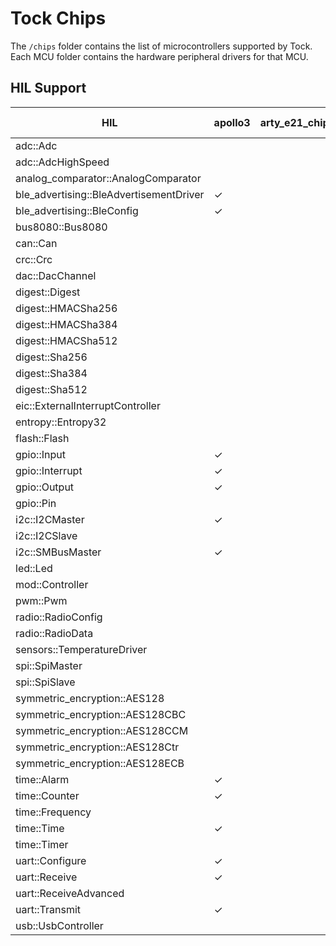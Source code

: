 Tock Chips
==========

The `/chips` folder contains the list of microcontrollers supported by Tock.
Each MCU folder contains the hardware peripheral drivers for that MCU.



HIL Support
-----------

<!--START OF HIL SUPPORT-->

| HIL                                     | apollo3 | arty_e21_chip | e310x | earlgrey | esp32 | esp32-c3 | imxrt10xx | litex | litex_vexriscv | lowrisc | msp432 | nrf52832 | nrf52833 | nrf52840 | rp2040 | sam4l | stm32f303xc | stm32f401cc | stm32f412g | stm32f429zi | stm32f446re | stm32f4xx | swerv | swervolf-eh1 |
|-----------------------------------------|---------|---------------|-------|----------|-------|----------|-----------|-------|----------------|---------|--------|----------|----------|----------|--------|-------|-------------|-------------|------------|-------------|-------------|-----------|-------|--------------|
| adc::Adc                                |         |               |       |          |       |          |           |       |                |         | ✓      | ✓        |          | ✓        | ✓      | ✓     | ✓           |             |            |             |             | ✓         |       |              |
| adc::AdcHighSpeed                       |         |               |       |          |       |          |           |       |                |         | ✓      |          |          |          |        | ✓     | ✓           |             |            |             |             | ✓         |       |              |
| analog_comparator::AnalogComparator     |         |               |       |          |       |          |           |       |                |         |        | ✓        |          | ✓        |        | ✓     |             |             |            |             |             |           |       |              |
| ble_advertising::BleAdvertisementDriver | ✓       |               |       |          |       |          |           |       |                |         |        | ✓        |          | ✓        |        |       |             |             |            |             |             |           |       |              |
| ble_advertising::BleConfig              | ✓       |               |       |          |       |          |           |       |                |         |        | ✓        |          | ✓        |        |       |             |             |            |             |             |           |       |              |
| bus8080::Bus8080                        |         |               |       |          |       |          |           |       |                |         |        |          |          |          |        |       |             |             |            |             |             | ✓         |       |              |
| can::Can                                |         |               |       |          |       |          |           |       |                |         |        |          |          |          |        |       |             |             |            |             |             | ✓         |       |              |
| crc::Crc                                |         |               |       |          |       |          |           |       |                |         |        |          |          |          |        | ✓     |             |             |            |             |             |           |       |              |
| dac::DacChannel                         |         |               |       |          |       |          |           |       |                |         |        |          |          |          |        | ✓     |             |             |            |             |             |           |       |              |
| digest::Digest                          |         |               |       |          |       |          |           |       |                | ✓       |        |          |          |          |        |       |             |             |            |             |             |           |       |              |
| digest::HMACSha256                      |         |               |       |          |       |          |           |       |                | ✓       |        |          |          |          |        |       |             |             |            |             |             |           |       |              |
| digest::HMACSha384                      |         |               |       |          |       |          |           |       |                | ✓       |        |          |          |          |        |       |             |             |            |             |             |           |       |              |
| digest::HMACSha512                      |         |               |       |          |       |          |           |       |                | ✓       |        |          |          |          |        |       |             |             |            |             |             |           |       |              |
| digest::Sha256                          |         |               |       |          |       |          |           |       |                | ✓       |        |          |          |          |        |       |             |             |            |             |             |           |       |              |
| digest::Sha384                          |         |               |       |          |       |          |           |       |                | ✓       |        |          |          |          |        |       |             |             |            |             |             |           |       |              |
| digest::Sha512                          |         |               |       |          |       |          |           |       |                | ✓       |        |          |          |          |        |       |             |             |            |             |             |           |       |              |
| eic::ExternalInterruptController        |         |               |       |          |       |          |           |       |                |         |        |          |          |          |        | ✓     |             |             |            |             |             |           |       |              |
| entropy::Entropy32                      |         |               |       |          |       |    ✓      |           |       |                |         |        | ✓        |          | ✓        |        | ✓     |             |             |            |             |             | ✓         |       |              |
| flash::Flash                            |         |               |       |          |       |          |           |       |                | ✓       |        | ✓        |          | ✓        |        | ✓     | ✓           |             |            |             |             |           |       |              |
| gpio::Input                             | ✓       |               | ✓     |          | ✓     |          | ✓         |       |                | ✓       |        | ✓        |          | ✓        | ✓      | ✓     | ✓           |             |            |             |             | ✓         |       |              |
| gpio::Interrupt                         | ✓       |               | ✓     |          | ✓     |          | ✓         |       |                | ✓       | ✓      | ✓        |          | ✓        | ✓      | ✓     | ✓           |             |            |             |             | ✓         |       |              |
| gpio::Output                            | ✓       |               | ✓     |          | ✓     |          | ✓         |       |                | ✓       |        | ✓        |          | ✓        | ✓      | ✓     | ✓           |             |            |             |             | ✓         |       |              |
| gpio::Pin                               |         |               |       |          |       |          |           |       |                |         |        | ✓        |          | ✓        |        |       |             |             |            |             |             |           |       |              |
| i2c::I2CMaster                          | ✓       |               |       |          |       |          | ✓         |       |                | ✓       | ✓      | ✓        |          | ✓        |        | ✓     | ✓           |             |            |             |             | ✓         |       |              |
| i2c::I2CSlave                           |         |               |       |          |       |          |           |       |                |         |        | ✓        |          | ✓        |        | ✓     |             |             |            |             |             |           |       |              |
| i2c::SMBusMaster                        | ✓       |               |       |          |       |          |           |       |                |         |        |          |          |          |        |       |             |             |            |             |             |           |       |              |
| led::Led                                |         |               |       |          |       |          |           | ✓     |                |         |        |          |          |          |        |       |             |             |            |             |             |           |       |              |
| mod::Controller                         |         |               |       |          |       |          |           |       |                |         |        |          |          |          |        | ✓     |             |             |            |             |             |           |       |              |
| pwm::Pwm                                |         |               |       |          |       |          |           |       |                |         |        | ✓        |          | ✓        | ✓      |       |             |             |            |             |             |           |       |              |
| radio::RadioConfig                      |         |               |       |          |       |          |           |       |                |         |        | ✓        |          | ✓        |        |       |             |             |            |             |             |           |       |              |
| radio::RadioData                        |         |               |       |          |       |          |           |       |                |         |        | ✓        |          | ✓        |        |       |             |             |            |             |             |           |       |              |
| sensors::TemperatureDriver              |         |               |       |          |       |          |           |       |                |         |        | ✓        |          | ✓        |        |       |             |             |            |             |             |           |       |              |
| spi::SpiMaster                          |         |               |       |          |       |          |           |       |                |         |        | ✓        |          | ✓        | ✓      | ✓     | ✓           |             |            |             |             | ✓         |       |              |
| spi::SpiSlave                           |         |               |       |          |       |          |           |       |                |         |        |          |          |          |        | ✓     |             |             |            |             |             |           |       |              |
| symmetric_encryption::AES128            |         |               |       | ✓        |       |          |           |       |                |         |        | ✓        |          | ✓        |        | ✓     |             |             |            |             |             |           |       |              |
| symmetric_encryption::AES128CBC         |         |               |       | ✓        |       |          |           |       |                |         |        | ✓        |          | ✓        |        | ✓     |             |             |            |             |             |           |       |              |
| symmetric_encryption::AES128CCM         |         |               |       |          |       |          |           |       |                |         |        | ✓        |          | ✓        |        |       |             |             |            |             |             |           |       |              |
| symmetric_encryption::AES128Ctr         |         |               |       | ✓        |       |          |           |       |                |         |        | ✓        |          | ✓        |        | ✓     |             |             |            |             |             |           |       |              |
| symmetric_encryption::AES128ECB         |         |               |       | ✓        |       |          |           |       |                |         |        |          |          |          |        |       |             |             |            |             |             |           |       |              |
| time::Alarm                             | ✓       |               | ✓     | ✓        | ✓     |          | ✓         |       |                |         | ✓      | ✓        |          | ✓        | ✓      | ✓     | ✓           |             |            |             |             | ✓         | ✓     | ✓            |
| time::Counter                           | ✓       |               |       | ✓        | ✓     |          |           |       |                |         | ✓      | ✓        |          | ✓        |        | ✓     | ✓           |             |            |             |             | ✓         | ✓     | ✓            |
| time::Frequency                         |         |               |       | ✓        | ✓     |          | ✓         | ✓     |                |         | ✓      |          |          |          |        |       |             |             |            |             |             |           | ✓     | ✓            |
| time::Time                              | ✓       |               | ✓     | ✓        | ✓     |          | ✓         | ✓     |                |         | ✓      | ✓        |          | ✓        | ✓      | ✓     | ✓           |             |            |             |             | ✓         | ✓     | ✓            |
| time::Timer                             |         |               |       |          |       |          |           | ✓     |                |         |        |          |          |          |        |       |             |             |            |             |             |           |       |              |
| uart::Configure                         | ✓       |               | ✓     |          | ✓     |          | ✓         | ✓     |                | ✓       | ✓      | ✓        |          | ✓        | ✓      | ✓     | ✓           |             |            |             |             | ✓         |       | ✓            |
| uart::Receive                           | ✓       |               | ✓     |          | ✓     |          | ✓         | ✓     |                | ✓       | ✓      | ✓        |          | ✓        | ✓      | ✓     | ✓           |             |            |             |             | ✓         |       | ✓            |
| uart::ReceiveAdvanced                   |         |               |       |          |       |          |           |       |                |         |        |          |          |          |        | ✓     |             |             |            |             |             |           |       |              |
| uart::Transmit                          | ✓       |               | ✓     |          | ✓     |          | ✓         | ✓     |                | ✓       | ✓      | ✓        |          | ✓        | ✓      | ✓     | ✓           |             |            |             |             | ✓         |       | ✓            |
| usb::UsbController                      |         |               |       |          |       |          |           |       |                | ✓       |        | ✓        |          | ✓        |        | ✓     |             |             |            |             |             |           |       |              |

<!--END OF HIL SUPPORT-->


